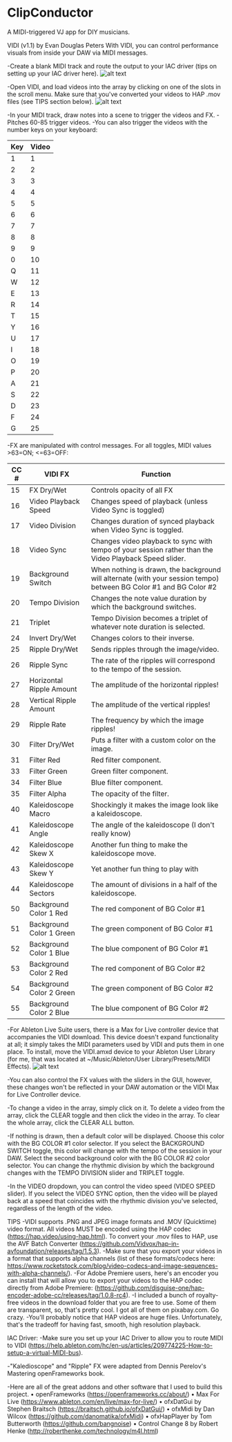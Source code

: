 # ClipConductor
A MIDI-triggered VJ app for DIY musicians.

VIDI (v1.1) by Evan Douglas Peters
With VIDI, you can control performance visuals from inside your DAW via MIDI messages. 

-Create a blank MIDI track and route the output to your IAC driver (tips on setting up your IAC driver here). 
![alt text](https://github.com/ebbnflow98/ClipConductor/blob/master/download/io.png)

-Open VIDI, and load videos into the array by clicking on one of the slots in the scroll menu. Make sure that you've converted your videos to HAP .mov files (see TIPS section below).
![alt text](https://github.com/ebbnflow98/ClipConductor/blob/master/download/gui.png)

-In your MIDI track, draw notes into a scene to trigger the videos and FX.
-Pitches 60-85 trigger videos.
-You can also trigger the videos with the number keys on your keyboard: 

| Key | Video |
|-----|-------|
| 1   | 1     |
| 2   | 2     |
| 3   | 3     |
| 4   | 4     |
| 5   | 5     |
| 6   | 6     |
| 7   | 7     |
| 8   | 8     |
| 9   | 9     |
| 0   | 10    |
| Q   | 11    |
| W   | 12    |
| E   | 13    |
| R   | 14    |
| T   | 15    |
| Y   | 16    |
| U   | 17    |
| I   | 18    |
| O   | 19    |
| P   | 20    |
| A   | 21    |
| S   | 22    |
| D   | 23    |
| F   | 24    |
| G   | 25    |
 
-FX are manipulated with control messages. For all toggles, MIDI values >63=ON; <=63=OFF:

CC # | VIDI FX                  | Function                                                                                                           |
|------|--------------------------|--------------------------------------------------------------------------------------------------------------------|
| 15   | FX Dry/Wet               | Controls opacity of all FX                                                                                         |
| 16   | Video Playback Speed     | Changes speed of playback (unless Video Sync is toggled)                                                           |
| 17   | Video Division           | Changes duration of synced playback when Video Sync is toggled.                                                    |
| 18   | Video Sync               | Changes video playback to sync with tempo of your session rather than the Video Playback Speed slider.             |
| 19   | Background Switch        | When nothing is drawn, the background will alternate (with your session tempo) between BG Color #1 and BG Color #2 |
| 20   | Tempo Division           | Changes the note value duration by which the background switches.                                                  |
| 21   | Triplet                  | Tempo Division becomes a triplet of whatever note duration is selected.                                            |
| 24   | Invert Dry/Wet           | Changes colors to their inverse.                                                                                   |
| 25   | Ripple Dry/Wet           | Sends ripples through the image/video.                                                                             |
| 26   | Ripple Sync              | The rate of the ripples will correspond to the tempo of the session.                                               |
| 27   | Horizontal Ripple Amount | The amplitude of the horizontal ripples!                                                                           |
| 28   | Vertical Ripple Amount   | The amplitude of the vertical ripples!                                                                             |
| 29   | Ripple Rate              | The frequency by which the image ripples!                                                                          |
| 30   | Filter Dry/Wet           | Puts a filter with a custom color on the image.                                                                    |
| 31   | Filter Red               | Red filter component.                                                                                              |
| 33   | Filter Green             | Green filter component.                                                                                            |
| 34   | Filter Blue              | Blue filter component.                                                                                             |
| 35   | Filter Alpha             | The opacity of the filter.                                                                                         |
| 40   | Kaleidoscope Macro       | Shockingly it makes the image look like a kaleidoscope.                                                            |
| 41   | Kaleidoscope Angle       | The angle of the kaleidoscope (I don't really know)                                                                |
| 42   | Kaleidoscope Skew X      | Another fun thing to make the kaleidoscope move.                                                                   |
| 43   | Kaleidoscope Skew Y      | Yet another fun thing to play with                                                                                 |
| 44   | Kaleidoscope Sectors     | The amount of divisions in a half of the kaleidoscope.                                                             |
| 50   | Background Color 1 Red   | The red component of BG Color #1                                                                                   |
| 51   | Background Color 1 Green | The green component of BG Color #1                                                                                 |
| 52   | Background Color 1 Blue  | The blue component of BG Color #1                                                                                  |
| 53   | Background Color 2 Red   | The red component of BG Color #2                                                                                   |
| 54   | Background Color 2 Green | The green component of BG Color #2                                                                                 |
| 55   | Background Color 2 Blue  | The blue component of BG Color #2                                                                                  |

-For Ableton Live Suite users, there is a Max for Live controller device that accompanies the VIDI download. This device doesn't expand functionality at all; it simply takes the MIDI parameters used by VIDI and puts them in one place. To install, move the VIDI.amxd device to your Ableton User Library (for me, that was located at ~/Music/Ableton/User Library/Presets/MIDI Effects).
![alt text](https://github.com/ebbnflow98/ClipConductor/blob/master/download/m4l%20gui.png)

-You can also control the FX values with the sliders in the GUI, however, these changes won't be reflected in your DAW automation or the VIDI Max for Live Controller device.

-To change a video in the array, simply click on it. To delete a video from the array, click the CLEAR toggle and then click the video in the array. To clear the whole array, click the CLEAR ALL button.

-If nothing is drawn, then a default color will be displayed. Choose this color with the BG COLOR #1 color selector. If you select the BACKGROUND SWITCH toggle, this color will change with the tempo of the session in your DAW. Select the second background color with the BG COLOR #2 color selector. You can change the rhythmic division by which the background changes with the TEMPO DIVISION slider and TRIPLET toggle.

-In the VIDEO dropdown, you can control the video speed (VIDEO SPEED slider). If you select the VIDEO SYNC option, then the video will be played back at a speed that coincides with the rhythmic division you've selected, regardless of the length of the video.

TIPS
-VIDI supports .PNG and JPEG image formats and .MOV (Quicktime) video format. All videos MUST be encoded using the HAP codec (https://hap.video/using-hap.html). To convert your .mov files to HAP, use the AVF Batch Converter (https://github.com/Vidvox/hap-in-avfoundation/releases/tag/1.5.3). 
-Make sure that you export your videos in a format that supports alpha channels (list of these formats/codecs here: https://www.rocketstock.com/blog/video-codecs-and-image-sequences-with-alpha-channels/). 
-For Adobe Premiere users, here's an encoder you can install that will allow you to export your videos to the HAP codec directly from Adobe Premiere: (https://github.com/disguise-one/hap-encoder-adobe-cc/releases/tag/1.0.8-rc4).
-I included a bunch of royalty-free videos in the download folder that you are free to use. Some of them are transparent, so, that's pretty cool. I got all of them on pixabay.com. Go crazy.
-You'll probably notice that HAP videos are huge files. Unfortunately, that's the tradeoff for having fast, smooth, high resolution playback.	

IAC Driver:
-Make sure you set up your IAC Driver to allow you to route MIDI to VIDI   (https://help.ableton.com/hc/en-us/articles/209774225-How-to-setup-a-virtual-MIDI-bus).

-"Kaledioscope" and "Ripple" FX were adapted from Dennis Perelov's Mastering openFrameworks book.

-Here are all of the great addons and other software that I used to build this project.
•	openFrameworks (https://openframeworks.cc/about/)
•	Max For Live (https://www.ableton.com/en/live/max-for-live/)
•	ofxDatGui by Stephen Braitsch (https://braitsch.github.io/ofxDatGui/)
•	ofxMidi by Dan Wilcox (https://github.com/danomatika/ofxMidi)
•	ofxHapPlayer by Tom Butterworth (https://github.com/bangnoise)
•	Control Change 8 by Robert Henke (http://roberthenke.com/technology/m4l.html)

